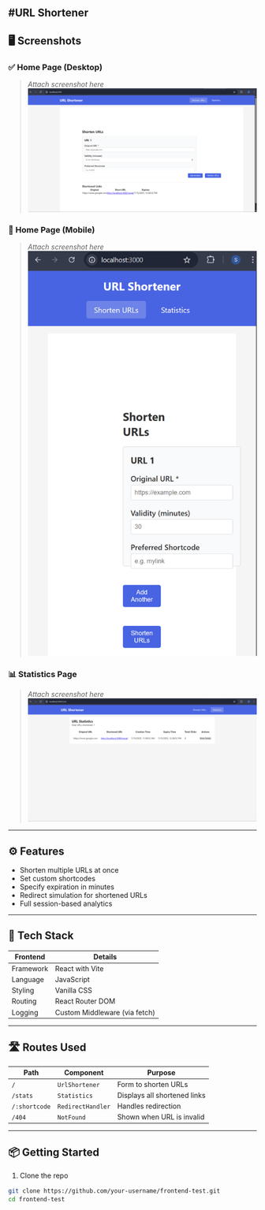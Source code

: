 #URL Shortener
---

## 🖥️ Screenshots

### ✅ Home Page (Desktop)

> _Attach screenshot here_
![Home Page Desktop](frontend-test/screenshots/Desktop_View.png)

### 📱 Home Page (Mobile)

> _Attach screenshot here_
![Home Page Mobile](frontend-test/screenshots/Mobile_View.png)

### 📊 Statistics Page 

> _Attach screenshot here_
![Statistics](frontend-test/screenshots/Statistics_Page.png)


---

## ⚙️ Features

- Shorten multiple URLs at once 
- Set custom shortcodes 
- Specify expiration in minutes 
- Redirect simulation for shortened URLs
- Full session-based analytics 


---

## 🧠 Tech Stack

| Frontend | Details |
|----------|---------|
| Framework | React with Vite |
| Language |JavaScript |
| Styling | Vanilla CSS |
| Routing | React Router DOM |
| Logging | Custom Middleware (via fetch) |

---

## 🛣️ Routes Used

| Path | Component | Purpose |
|------|-----------|---------|
| `/` | `UrlShortener` | Form to shorten URLs |
| `/stats` | `Statistics` | Displays all shortened links |
| `/:shortcode` | `RedirectHandler` | Handles redirection |
| `/404` | `NotFound` | Shown when URL is invalid |

---

## 📦 Getting Started

1. Clone the repo
```bash
git clone https://github.com/your-username/frontend-test.git
cd frontend-test
